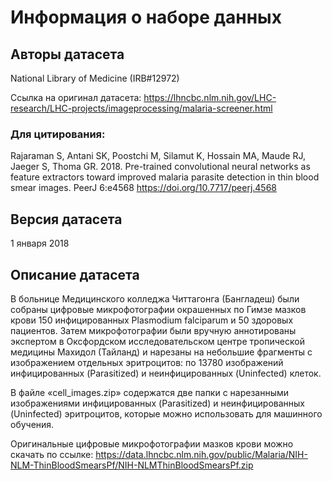 # Информация о наборе данных

## Авторы датасета
National Library of Medicine (IRB#12972)

Ссылка на оригинал датасета: https://lhncbc.nlm.nih.gov/LHC-research/LHC-projects/imageprocessing/malaria-screener.html

### Для цитирования: 

Rajaraman S, Antani SK, Poostchi M, Silamut K, Hossain MA, Maude RJ, Jaeger S, Thoma GR. 2018. Pre-trained convolutional neural networks as feature extractors toward improved malaria parasite detection in thin blood smear images. PeerJ 6:e4568
https://doi.org/10.7717/peerj.4568

## Версия датасета

1 января 2018

## Описание датасета
В больнице Медицинского колледжа Читтагонга (Бангладеш) были собраны цифровые микрофотографии окрашенных по Гимзе мазков крови 150 инфицированных Plasmodium falciparum и 50 здоровых пациентов. Затем микрофотографии были вручную аннотированы экспертом в Оксфордском исследовательском центре тропической медицины Махидол (Тайланд) и нарезаны на небольшие фрагменты с изображением отдельных эритроцитов: по 13780 изображений инфицированных (Parasitized) и неинфицированных (Uninfected) клеток. 

В файле «cell_images.zip» содержатся две папки с нарезанными изображениями инфицированных (Parasitized) и неинфицированных (Uninfected) эритроцитов, которые можно использовать для машинного обучения. 

Оригинальные цифровые микрофотографии мазков крови можно скачать по ссылке: https://data.lhncbc.nlm.nih.gov/public/Malaria/NIH-NLM-ThinBloodSmearsPf/NIH-NLMThinBloodSmearsPf.zip
